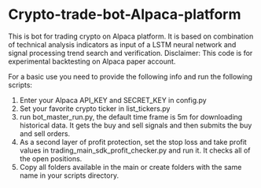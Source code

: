 # Crypto-trade-bot-Alpaca-platform
This is bot for trading crypto on Alpaca platform. It is based on combination of technical analysis indicators as input of a LSTM neural network and signal processing  trend search and verification. 
Disclaimer: This code is for experimental backtesting on Alpaca paper account.

For a basic use you need to provide the following info and run the following scripts:
1. Enter your Alpaca API_KEY and SECRET_KEY in config.py
2. Set your favorite crypto ticker in list_tickers.py
3. run bot_master_run.py, the default time frame is 5m for downloading historical data. It gets the buy and sell signals and then submits the buy and sell orders.
4. As a second layer of profit protection, set the stop loss and take profit values in trading_main_sdk_profit_checker.py and run it. It checks all of the open positions.
5. Copy all folders available in the main or create folders with the same name in your scripts directory.
